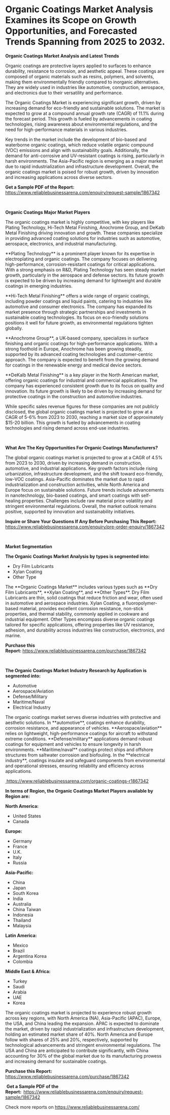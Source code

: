 <p><h1>Organic Coatings Market Analysis Examines its Scope on Growth Opportunities, and Forecasted Trends Spanning from 2025 to 2032.</h1></p><p><strong>Organic Coatings Market Analysis and Latest Trends</strong></p>
<p><p>Organic coatings are protective layers applied to surfaces to enhance durability, resistance to corrosion, and aesthetic appeal. These coatings are composed of organic materials such as resins, polymers, and solvents, making them environmentally friendly compared to inorganic alternatives. They are widely used in industries like automotive, construction, aerospace, and electronics due to their versatility and performance.</p><p>The Organic Coatings Market is experiencing significant growth, driven by increasing demand for eco-friendly and sustainable solutions. The market is expected to grow at a compound annual growth rate (CAGR) of 11.1% during the forecast period. This growth is fueled by advancements in coating technologies, rising awareness about environmental regulations, and the need for high-performance materials in various industries.</p><p>Key trends in the market include the development of bio-based and waterborne organic coatings, which reduce volatile organic compound (VOC) emissions and align with sustainability goals. Additionally, the demand for anti-corrosive and UV-resistant coatings is rising, particularly in harsh environments. The Asia-Pacific region is emerging as a major market due to rapid industrialization and infrastructure development. Overall, the organic coatings market is poised for robust growth, driven by innovation and increasing applications across diverse sectors.</p></p>
<p><strong>Get a Sample PDF of the Report:&nbsp;</strong> <a href="https://www.reliablebusinessarena.com/enquiry/request-sample/1867342?utm_campaign=1932&utm_medium=2&utm_source=Github&utm_content=ia&utm_term=29012025&utm_id=organic-coatings">https://www.reliablebusinessarena.com/enquiry/request-sample/1867342</a></p>
<p>&nbsp;</p>
<p><strong>Organic Coatings Major Market Players</strong></p>
<p><p>The organic coatings market is highly competitive, with key players like Plating Technology, Hi-Tech Metal Finishing, Anochrome Group, and DeKalb Metal Finishing driving innovation and growth. These companies specialize in providing advanced coating solutions for industries such as automotive, aerospace, electronics, and industrial manufacturing.</p><p>**Plating Technology** is a prominent player known for its expertise in electroplating and organic coatings. The company focuses on delivering high-performance, corrosion-resistant coatings for critical applications. With a strong emphasis on R&D, Plating Technology has seen steady market growth, particularly in the aerospace and defense sectors. Its future growth is expected to be driven by increasing demand for lightweight and durable coatings in emerging industries.</p><p>**Hi-Tech Metal Finishing** offers a wide range of organic coatings, including powder coatings and liquid paints, catering to industries like automotive and consumer electronics. The company has expanded its market presence through strategic partnerships and investments in sustainable coating technologies. Its focus on eco-friendly solutions positions it well for future growth, as environmental regulations tighten globally.</p><p>**Anochrome Group**, a UK-based company, specializes in surface finishing and organic coatings for high-performance applications. With a strong foothold in Europe, Anochrome has been growing steadily, supported by its advanced coating technologies and customer-centric approach. The company is expected to benefit from the growing demand for coatings in the renewable energy and medical device sectors.</p><p>**DeKalb Metal Finishing** is a key player in the North American market, offering organic coatings for industrial and commercial applications. The company has experienced consistent growth due to its focus on quality and innovation. Its future growth is likely to be driven by increasing demand for protective coatings in the construction and automotive industries.</p><p>While specific sales revenue figures for these companies are not publicly disclosed, the global organic coatings market is projected to grow at a CAGR of 5-6% from 2023 to 2030, reaching a market size of approximately $15-20 billion. This growth is fueled by advancements in coating technologies and rising demand across end-use industries.</p></p>
<p>&nbsp;</p>
<p><strong>What Are The Key Opportunities For Organic Coatings Manufacturers?</strong></p>
<p><p>The global organic coatings market is projected to grow at a CAGR of 4.5% from 2023 to 2030, driven by increasing demand in construction, automotive, and industrial applications. Key growth factors include rising urbanization, infrastructure development, and the shift toward eco-friendly, low-VOC coatings. Asia-Pacific dominates the market due to rapid industrialization and construction activities, while North America and Europe focus on sustainable solutions. Future trends include advancements in nanotechnology, bio-based coatings, and smart coatings with self-healing properties. Challenges include raw material price volatility and stringent environmental regulations. Overall, the market outlook remains positive, supported by innovation and sustainability initiatives.</p></p>
<p><strong>Inquire or Share Your Questions If Any Before Purchasing This Report:</strong> <a href="https://www.reliablebusinessarena.com/enquiry/pre-order-enquiry/1867342?utm_campaign=1932&utm_medium=2&utm_source=Github&utm_content=ia&utm_term=29012025&utm_id=organic-coatings">https://www.reliablebusinessarena.com/enquiry/pre-order-enquiry/1867342</a></p>
<p>&nbsp;</p>
<p><strong>Market Segmentation</strong></p>
<p><strong>The Organic Coatings Market Analysis by types is segmented into:</strong></p>
<p><ul><li>Dry Film Lubricants</li><li>Xylan Coating</li><li>Other Type</li></ul></p>
<p><p>The **Organic Coatings Market** includes various types such as **Dry Film Lubricants**, **Xylan Coating**, and **Other Types**. Dry Film Lubricants are thin, solid coatings that reduce friction and wear, often used in automotive and aerospace industries. Xylan Coating, a fluoropolymer-based material, provides excellent corrosion resistance, non-stick properties, and thermal stability, commonly applied in cookware and industrial equipment. Other Types encompass diverse organic coatings tailored for specific applications, offering properties like UV resistance, adhesion, and durability across industries like construction, electronics, and marine.</p></p>
<p><strong>Purchase this Report:&nbsp;</strong><a href="https://www.reliablebusinessarena.com/purchase/1867342?utm_campaign=1932&utm_medium=2&utm_source=Github&utm_content=ia&utm_term=29012025&utm_id=organic-coatings">https://www.reliablebusinessarena.com/purchase/1867342</a></p>
<p>&nbsp;</p>
<p><strong>The Organic Coatings Market Industry Research by Application is segmented into:</strong></p>
<p><ul><li>Automotive</li><li>Aerospace/Aviation</li><li>Defense/Military</li><li>Maritime/Naval</li><li>Electrical Industry</li></ul></p>
<p><p>The organic coatings market serves diverse industries with protective and aesthetic solutions. In **automotive**, coatings enhance durability, corrosion resistance, and appearance of vehicles. **Aerospace/aviation** relies on lightweight, high-performance coatings for aircraft to withstand extreme conditions. **Defense/military** applications demand robust coatings for equipment and vehicles to ensure longevity in harsh environments. **Maritime/naval** coatings protect ships and offshore structures from saltwater corrosion and biofouling. In the **electrical industry**, coatings insulate and safeguard components from environmental and operational stresses, ensuring reliability and efficiency across applications.</p></p>
<p><a href="https://www.reliablebusinessarena.com/organic-coatings-r1867342?utm_campaign=1932&utm_medium=2&utm_source=Github&utm_content=ia&utm_term=29012025&utm_id=organic-coatings">&nbsp;https://www.reliablebusinessarena.com/organic-coatings-r1867342</a></p>
<p><strong>In terms of Region, the Organic Coatings Market Players available by Region are:</strong></p>
<p>
    <p> <strong> North America: </strong>
        <ul>
            <li>United States</li>
            <li>Canada</li>
        </ul>
        </p> 
    <p> <strong> Europe: </strong>
        <ul>
            <li>Germany</li>
            <li>France</li>
            <li>U.K.</li>
            <li>Italy</li>
            <li>Russia</li>
        </ul>
        </p> 
    <p> <strong> Asia-Pacific: </strong>
        <ul>
            <li>China</li>
            <li>Japan</li>
            <li>South Korea</li>
            <li>India</li>
            <li>Australia</li>
            <li>China Taiwan</li>
            <li>Indonesia</li>
            <li>Thailand</li>
            <li>Malaysia</li>
        </ul>
        </p> 
    <p> <strong> Latin America: </strong>
        <ul>
            <li>Mexico</li>
            <li>Brazil</li>
            <li>Argentina Korea</li>
            <li>Colombia</li>
        </ul>
        </p> 
    <p> <strong> Middle East & Africa: </strong>
        <ul>
            <li>Turkey</li>
            <li>Saudi</li>
            <li>Arabia</li>
            <li>UAE</li>
            <li>Korea</li>
        </ul>
    </p>
    </p>
<p><p>The organic coatings market is projected to experience robust growth across key regions, with North America (NA), Asia-Pacific (APAC), Europe, the USA, and China leading the expansion. APAC is expected to dominate the market, driven by rapid industrialization and infrastructure development, holding an estimated market share of 40%. North America and Europe follow with shares of 25% and 20%, respectively, supported by technological advancements and stringent environmental regulations. The USA and China are anticipated to contribute significantly, with China accounting for 30% of the global market due to its manufacturing prowess and increasing demand for sustainable coatings.</p></p>
<p><strong>Purchase this Report: </strong><a href="https://www.reliablebusinessarena.com/purchase/1867342?utm_campaign=1932&utm_medium=2&utm_source=Github&utm_content=ia&utm_term=29012025&utm_id=organic-coatings">https://www.reliablebusinessarena.com/purchase/1867342</a></p>
<p>&nbsp;<strong>Get a Sample PDF of the Report:&nbsp;&nbsp;</strong><a href="https://www.reliablebusinessarena.com/enquiry/request-sample/1867342?utm_campaign=1932&utm_medium=2&utm_source=Github&utm_content=ia&utm_term=29012025&utm_id=organic-coatings">https://www.reliablebusinessarena.com/enquiry/request-sample/1867342</a></p>
<p><strong></strong></p>
<p>Check more reports on <a href="https://www.reliablebusinessarena.com/?utm_campaign=1932&utm_medium=2&utm_source=Github&utm_content=ia&utm_term=29012025&utm_id=organic-coatings">https://www.reliablebusinessarena.com/</a></p>